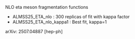 NLO eta meson fragmentation functions
   - ALMSS25_ETA_nlo         : 300 replicas of fit with kappa factor
   - ALMSS25_ETA_nlo_kappa1  : Best fit, kappa=1

arXiv: 2507.04887 [hep-ph]
